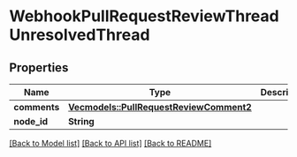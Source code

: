 # WebhookPullRequestReviewThreadUnresolvedThread

## Properties

Name | Type | Description | Notes
------------ | ------------- | ------------- | -------------
**comments** | [**Vec<models::PullRequestReviewComment2>**](Pull_Request_Review_Comment_2.md) |  | 
**node_id** | **String** |  | 

[[Back to Model list]](../README.md#documentation-for-models) [[Back to API list]](../README.md#documentation-for-api-endpoints) [[Back to README]](../README.md)


